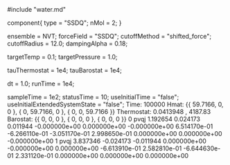 <OpenMD version=1>
  <MetaData>
#include "water.md"

component{
  type = "SSDQ";
  nMol = 2;
}

ensemble = NVT;
forceField = "SSDQ";
cutoffMethod = "shifted_force";
cutoffRadius = 12.0;
dampingAlpha = 0.18;

targetTemp = 0.1;
targetPressure = 1.0;

tauThermostat = 1e4;
tauBarostat = 1e4;

dt = 1.0;
runTime = 1e4;

sampleTime = 1e2;
statusTime = 10;
useInitialTime = "false";
useInitialExtendedSystemState = "false";
  </MetaData>
  <Snapshot>
    <FrameData>
        Time: 100000
        Hmat: {{ 59.7166, 0, 0 }, { 0, 59.7166, 0 }, { 0, 0, 59.7166 }}
  Thermostat: 0.0413948 , 4187.83
    Barostat: {{ 0, 0, 0 }, { 0, 0, 0 }, { 0, 0, 0 }}
    </FrameData>
    <StuntDoubles>
         0    pvqj           1.192654           0.024173           0.011944 -0.000000e+00  0.000000e+00 -0.000000e+00  6.514170e-01 -6.266110e-01 -3.051170e-01  2.998650e-01  0.000000e+00  0.000000e+00 -0.000000e+00
         1    pvqj           3.837346          -0.024173          -0.011944  0.000000e+00 -0.000000e+00  0.000000e+00 -6.613910e-01  2.582810e-01 -6.644630e-01  2.331120e-01  0.000000e+00  0.000000e+00  0.000000e+00
    </StuntDoubles>
  </Snapshot>
</OpenMD>
